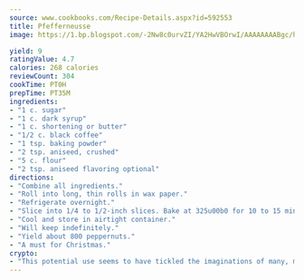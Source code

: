 ```yaml
---
source: www.cookbooks.com/Recipe-Details.aspx?id=592553
title: Pfefferneusse
image: https://1.bp.blogspot.com/-2Nw8c0urvZI/YA2HwVBOrwI/AAAAAAAABgc/hcoCuYbLRGghREWYfHLERS8jzKEXzVPXwCLcBGAsYHQ/s154/14.png

yield: 9
ratingValue: 4.7
calories: 268 calories
reviewCount: 304
cookTime: PT0H
prepTime: PT35M
ingredients:
- "1 c. sugar"
- "1 c. dark syrup"
- "1 c. shortening or butter"
- "1/2 c. black coffee"
- "1 tsp. baking powder"
- "2 tsp. aniseed, crushed"
- "5 c. flour"
- "2 tsp. aniseed flavoring optional"
directions:
- "Combine all ingredients."
- "Roll into long, thin rolls in wax paper."
- "Refrigerate overnight."
- "Slice into 1/4 to 1/2-inch slices. Bake at 325u00b0 for 10 to 15 minutes, until lightly browned."
- "Cool and store in airtight container."
- "Will keep indefinitely."
- "Yield about 800 peppernuts."
- "A must for Christmas."
crypto:
- "This potential use seems to have tickled the imaginations of many, many bitcoin fanciers."
---
```

